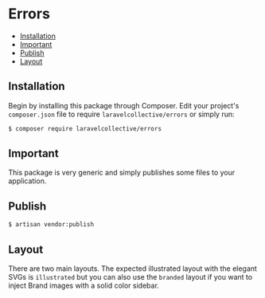 # Errors

- [Installation](#installation)
- [Important](#important)
- [Publish](#publish)
- [Layout](#layout)

<a name="installation"></a>
## Installation

Begin by installing this package through Composer. Edit your project's `composer.json` file to require `laravelcollective/errors` or simply run:

```bash
$ composer require laravelcollective/errors
```

<a name="important"></a>
## Important

This package is very generic and simply publishes some files to your application.

<a name="publish"></a>
## Publish

```bash
$ artisan vendor:publish
```

<a name="layout"></a>
## Layout

There are two main layouts. The expected illustrated layout with the elegant SVGs is `illustrated` but you can also use the `branded` layout if you want to inject Brand images with a solid color sidebar.
